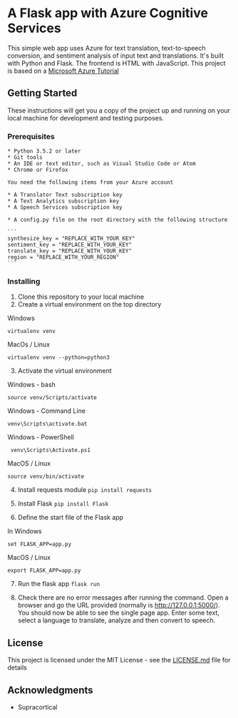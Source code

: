 # A Flask app with Azure Cognitive Services

This simple web app uses Azure for text translation, text-to-speech conversion, and sentiment analysis of input text and translations. It's built with Python and Flask. The frontend is HTML with JavaScript. 
This project is based on a [Microsoft Azure Tutorial](https://docs.microsoft.com/en-us/azure/cognitive-services/translator/tutorial-build-flask-app-translation-synthesis?toc=%2fazure%2fcognitive-services%2fspeech-service%2ftoc.json&bc=%2fazure%2fcognitive-services%2fspeech-service%2fbreadcrumb%2ftoc.json)

## Getting Started

These instructions will get you a copy of the project up and running on your local machine for development and testing purposes. 

### Prerequisites

    * Python 3.5.2 or later
    * Git tools
    * An IDE or text editor, such as Visual Studio Code or Atom
    * Chrome or Firefox
	
	You need the following items from your Azure account

    * A Translator Text subscription key
    * A Text Analytics subscription key
    * A Speech Services subscription key 

	* A config.py file on the root directory with the following structure
	
	```
	synthesize_key = "REPLACE_WITH_YOUR_KEY"
	sentiment_key = "REPLACE_WITH_YOUR_KEY"
	translate_key = "REPLACE_WITH_YOUR_KEY"
	region = "REPLACE_WITH_YOUR_REGION"
	```


### Installing

1. Clone this repository to your local machine
2. Create a virtual environment on the top directory

Windows
```
virtualenv venv
```
MacOs / Linux
```
virtualenv venv --python=python3
```

3. Activate the virtual environment

Windows - bash
```
source venv/Scripts/activate
```
Windows - Command Line
```
venv\Scripts\activate.bat
```

Windows - PowerShell
```
 venv\Scripts\Activate.ps1
```

MacOS / Linux
```
source venv/bin/activate
```
4. Install requests module ```pip install requests```

5. Install Flask ```pip install Flask```

6. Define the start file of the Flask app

In Windows
```
set FLASK_APP=app.py
```

MacOS / Linux
```
export FLASK_APP=app.py
```

7. Run the flask app ```flask run```

8. Check there are no error messages after running the command. Open a browser and go the URL provided (normally is http://127.0.0.1:5000/). You should now be able to see the single page app. Enter some text, select a language to translate, analyze and then convert to speech. 

## License

This project is licensed under the MIT License - see the [LICENSE.md](LICENSE.md) file for details

## Acknowledgments

* Supracortical

